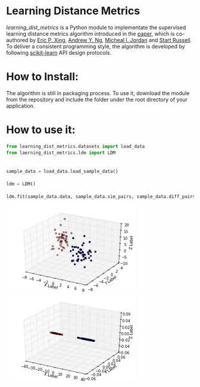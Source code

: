 Learning Distance Metrics
=========================
*learning_dist_metrics* is a Python module to implementate the supervised learning distance metrics algorithm introduced in 
the [paper](http://ai.stanford.edu/~ang/papers/nips02-metric.pdf), which is co-authored by [Eric P. Xing](), [Andrew Y. Ng](), [Micheal I. Jordan]() and [Start Russell](). To deliver a consistent programming style, the algorithm is developed by following [scikit-learn](http://orbi.ulg.ac.be/bitstream/2268/154357/1/paper.pdf) API design protocols.


How to Install: 
===============
The algorithm is still in packaging process. To use it, download the module from the repository and include the folder under the root directory of your application.


How to use it:
==============
```python
from learning_dist_metrics.datasets import load_data
from laerning_dist_metrics.ldm import LDM


sample_data = load_data.load_sample_data()

ldm = LDM() 

ldm.fit(sample_data.data, sample_data.sim_pairs, sample_data.diff_pairs)
```
![3D Scatterplots of 2 Clusters in the original space](/images/2clusters_3d_origin.png)
![3D Scatterplots of 2 Clusters in the transformed Space](/images/2clusters_3d_fitted.png)